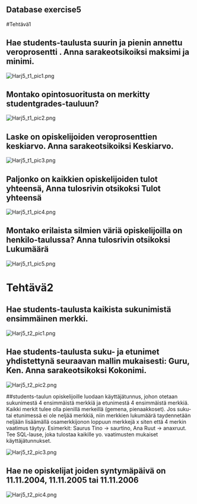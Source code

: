 ## Database exercise5

#Tehtävä1

## Hae students-taulusta suurin ja pienin annettu veroprosentti . Anna sarakeotsikoiksi maksimi ja minimi.

![Harj5_t1_pic1.png](screenshots/harj5/Harj5_t1_pic1.png)

## Montako opintosuoritusta on merkitty studentgrades-tauluun?

![Harj5_t1_pic2.png](screenshots/harj5/Harj5_t1_pic2.png)

## Laske on opiskelijoiden veroprosenttien keskiarvo. Anna sarakeotsikoiksi Keskiarvo.

![Harj5_t1_pic3.png](screenshots/harj5/Harj5_t1_pic3.png)

## Paljonko on kaikkien opiskelijoiden tulot yhteensä, Anna tulosrivin otsikoksi Tulot yhteensä

![Harj5_t1_pic4.png](screenshots/harj5/Harj5_t1_pic4.png)

## Montako erilaista silmien väriä opiskelijoilla on henkilo-taulussa? Anna tulosrivin otsikoksi Lukumäärä

![Harj5_t1_pic5.png](screenshots/harj5/Harj5_t1_pic5.png)

# Tehtävä2 

## Hae students-taulusta kaikista sukunimistä ensimmäinen merkki.

![Harj5_t2_pic1.png](screenshots/harj5/Harj5_t2_pic1.png)

## Hae students-taulusta suku- ja etunimet yhdistettynä seuraavan mallin mukaisesti: Guru, Ken. Anna sarakeotsikoksi Kokonimi.

![Harj5_t2_pic2.png](screenshots/harj5/Harj5_t2_pic2.png)

##students-taulun opiskelijoille luodaan käyttäjätunnus, johon otetaan sukunimestä 4 ensimmäistä merkkiä ja etunimestä 4 ensimmäistä merkkiä. Kaikki merkit tulee olla pienillä merkeillä (gemena, pienaakkoset). Jos suku- tai etunimessä ei ole neljää merkkiä, niin merkkien lukumäärä taydennetään neljään lisäämällä osamerkkijonon loppuun merkkejä x siten että 4 merkin vaatimus täytyy. Esimerkit: Saurus Tino -> saurtino, Ana Ruut -> anaxruut. Tee SQL-lause, joka tulostaa kaikille yo. vaatimusten mukaiset käyttäjätunnukset.

![Harj5_t2_pic3.png](screenshots/harj5/Harj5_t2_pic3.png)

## Hae ne opiskelijat joiden syntymäpäivä on 11.11.2004, 11.11.2005 tai 11.11.2006

![Harj5_t2_pic4.png](screenshots/harj5/Harj5_t2_pic4.png)